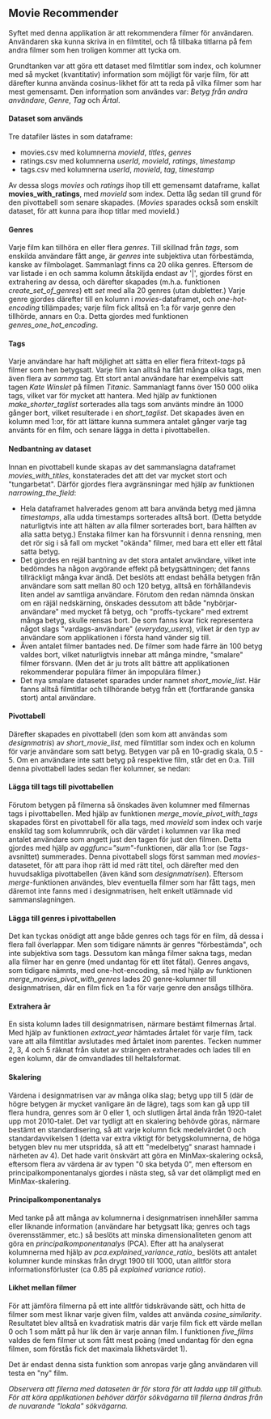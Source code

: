 ## Movie Recommender

Syftet med denna applikation är att rekommendera filmer för användaren. Användaren ska kunna skriva in en filmtitel, och få tillbaka titlarna på fem andra filmer som hen troligen kommer att tycka om.

Grundtanken var att göra ett dataset med filmtitlar som index, och kolumner med så mycket (kvantitativ) information som möjligt för varje film, för att därefter kunna använda cosinus-likhet för att ta reda på vilka filmer som har mest gemensamt. Den information som användes var: *Betyg från andra användare*, *Genre*, *Tag* och *Årtal*.

#### Dataset som används
Tre datafiler lästes in som dataframe:
- movies.csv med kolumnerna *movieId*, *titles*, *genres*
- ratings.csv med kolumnerna *userId*, *movieId*, *ratings*, *timestamp*
- tags.csv med kolumnerna *userId*, *movieId*, *tag*, *timestamp*

Av dessa slogs *movies* och *ratings* ihop till ett gemensamt dataframe, kallat **movies_with_ratings**, med *movieId* som index. Detta låg sedan till grund för den pivottabell som senare skapades. (*Movies* sparades också som enskilt dataset, för att kunna para ihop titlar med movieId.)

#### Genres
Varje film kan tillhöra en eller flera *genres*. Till skillnad från *tags*, som enskilda användare fått ange, är *genres* inte subjektiva utan förbestämda, kanske av filmbolaget. Sammanlagt finns ca 20 olika genres. Eftersom de var listade i en och samma kolumn åtskiljda endast av '|', gjordes först en extrahering av dessa, och därefter skapades (m.h.a. funktionen *create_set_of_genres*) ett *set* med alla 20 genres (utan dubletter.) Varje genre gjordes därefter till en kolumn i *movies*-dataframet, och *one-hot-encoding* tillämpades; varje film fick alltså en 1:a för varje genre den tillhörde, annars en 0:a. Detta gjordes med funktionen *genres_one_hot_encoding*.

#### Tags
Varje användare har haft möjlighet att sätta en eller flera fritext-*tags* på filmer som hen betygsatt. Varje film kan alltså ha fått många olika tags, men även flera av *samma* tag. Ett stort antal användare har exempelvis satt tagen *Kate Winslet* på filmen *Titanic*. Sammanlagt fanns över 150 000 olika tags, vilket var för mycket att hantera. Med hjälp av funktionen *make_shorter_taglist* sorterades alla tags som använts mindre än 1000 gånger bort, vilket resulterade i en *short_taglist*. Det skapades även en kolumn med 1:or, för att lättare kunna summera antalet gånger varje tag använts för en film, och senare lägga in detta i pivottabellen. 

#### Nedbantning av dataset
Innan en pivottabell kunde skapas av det sammanslagna dataframet *movies_with_titles*, konstaterades det att det var mycket stort och "tungarbetat". Därför gjordes flera avgränsningar med hjälp av funktionen *narrowing_the_field*:
- Hela dataframet halverades genom att bara använda betyg med jämna *timestamps*, alla udda timestamps sorterades alltså bort. (Detta betydde naturligtvis inte att hälten av alla filmer sorterades bort, bara hälften av alla satta betyg.) Enstaka filmer kan ha försvunnit i denna rensning, men det rör sig i så fall om mycket "okända" filmer, med bara ett eller ett fåtal satta betyg.
- Det gjordes en rejäl bantning av det stora antalet användare, vilket inte bedömdes ha någon avgörande effekt på betygsättningen; det fanns tillräckligt många kvar ändå. Det beslöts att endast behålla betygen från användare som satt mellan 80 och 120 betyg, alltså en förhållandevis liten andel av samtliga användare. Förutom den redan nämnda önskan om en räjäl nedskärning, önskades dessutom att både "nybörjar-användare" med mycket få betyg, och "proffs-tyckare" med extremt många betyg, skulle rensas bort. De som fanns kvar fick representera något slags "vardags-användare" (*everyday_users*), vilket är den typ av användare som applikationen i första hand vänder sig till.
- Även antalet filmer bantades ned. De filmer som hade färre än 100 betyg valdes bort, vilket naturligtvis innebar att många mindre, "smalare" filmer försvann. (Men det är ju trots allt bättre att applikationen rekommenderar populära filmer än impopulära filmer.)
- Det nya smalare datasetet sparades under namnet *short_movie_list*. Här fanns alltså filmtitlar och tillhörande betyg från ett (fortfarande ganska stort) antal användare.

#### Pivottabell
Därefter skapades en pivottabell (den som kom att användas som *designmatris*) av *short_movie_list*, med filmtitlar som index och en kolumn för varje användare som satt betyg. Betygen var på en 10-gradig skala, 0.5 - 5. Om en användare inte satt betyg på respektive film, står det en 0:a. Tiill denna pivottabell lades sedan fler kolumner, se nedan:

#### Lägga till tags till pivottabellen
Förutom betygen på filmerna så önskades även kolumner med filmernas tags i pivottabellen. Med hjälp av funktionen *merge_movie_pivot_with_tags* skapades först en pivottabell för alla tags, med *movieId* som index och varje enskild tag som kolumnrubrik, och där värdet i kolumnen var lika med antalet användare som angett just den tagen för just den filmen. Detta gjordes med hjälp av *aggfunc="sum"*-funktionen, där alla 1:or (se *Tags*-avsnittet) summerades. Denna pivottabell slogs först samman med *movies*-datasetet, för att para ihop rätt id med rätt titel, och därefter med den huvudsakliga pivottabellen (även känd som *designmatrisen*). Eftersom *merge*-funktionen användes, blev eventuella filmer som har fått tags, men däremot inte fanns med i designmatrisen, helt enkelt utlämnade vid sammanslagningen.

#### Lägga till genres i pivottabellen
Det kan tyckas onödigt att ange både genres och tags för en film, då dessa i flera fall överlappar. Men som tidigare nämnts är genres "förbestämda", och inte subjektiva som tags. Dessutom kan många filmer sakna tags, medan alla filmer har en genre (med undantag för ett litet fåtal). Genres angavs, som tidigare nämnts, med one-hot-encoding, så med hjälp av funktionen *merge_movies_pivot_with_genres* lades 20 genre-kolumner till designmatrisen, där en film fick en 1:a för varje genre den ansågs tillhöra.

#### Extrahera år
En sista kolumn lades till designmatrisen, närmare bestämt filmernas årtal. Med hjälp av funktionen *extract_year* hämtades årtalet för varje film, tack vare att alla filmtitlar avslutades med årtalet inom parentes. Tecken nummer 2, 3, 4 och 5 räknat från slutet av strängen extraherades och lades till en egen kolumn, där de omvandlades till heltalsformat.

#### Skalering
Värdena i designmatrisen var av många olika slag; betyg upp till 5 (där de högre betygen är mycket vanligare än de lägre), tags som kan gå upp till flera hundra, genres som är 0 eller 1, och slutligen årtal ända från 1920-talet upp mot 2010-talet. Det var tydligt att en skalering behövde göras, närmare bestämt en standardisering, så att varje kolumn fick medelvärdet 0 och standardavvikelsen 1 (detta var extra viktigt för betygskolumnerna, de höga betygen blev nu mer utspridda, så att ett "medelbetyg" snarast hamnade i närheten av 4). Det hade varit önskvärt att göra en MinMax-skalering också, eftersom flera av värdena är av typen "0 ska betyda 0", men eftersom en principalkomponentanalys gjordes i nästa steg, så var det olämpligt med en MinMax-skalering.

#### Principalkomponentanalys
Med tanke på att många av kolumnerna i designmatrisen innehåller samma eller liknande information (användare har betygsatt lika; genres och tags överensstämmer, etc.) så beslöts att minska dimensionaliteten genom att göra en *principalkomponentanalys* (PCA). Efter att ha analyserat kolumnerna med hjälp av *pca.explained_variance_ratio_* beslöts att antalet kolumner kunde minskas från drygt 1900 till 1000, utan alltför stora informationsförluster (ca 0.85 på *explained variance ratio*).

#### Likhet mellan filmer
För att jämföra filmerna på ett inte alltför tidskrävande sätt, och hitta de filmer som mest liknar varje given film, valdes att använda *cosine_similarity*. Resultatet blev alltså en kvadratisk matris där varje film fick ett värde mellan 0 och 1 som mått på hur lik den är varje annan film. I funktionen *five_films* valdes de fem filmer ut som fått mest poäng (med undantag för den egna filmen, som förstås fick det maximala likhetsvärdet 1). 

Det är endast denna sista funktion som anropas varje gång användaren vill testa en "ny" film.


*Observera att filerna med dataseten är för stora för att ladda upp till github. För att köra applikationen behöver därför sökvägarna till filerna ändras från de nuvarande "lokala" sökvägarna.*
